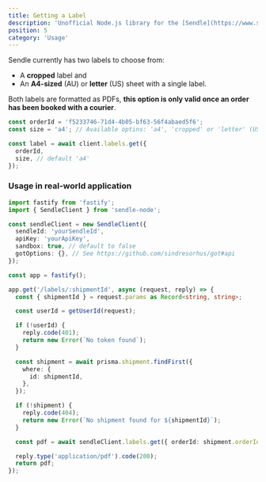 ```yaml
---
title: Getting a Label
description: 'Unofficial Node.js library for the [Sendle](https://www.sendle.com/) API.'
position: 5
category: 'Usage'
---
```


Sendle currently has two labels to choose from:

- A **cropped** label and
- An **A4-sized** (AU) or **letter** (US) sheet with a single label.

Both labels are formatted as PDFs, **this option is only valid once an order has been booked with a courier**.

```ts
const orderId = 'f5233746-71d4-4b05-bf63-56f4abaed5f6';
const size = 'a4'; // Available optins: 'a4', 'cropped' or 'letter' (US).

const label = await client.labels.get({
  orderId,
  size, // default 'a4'
});
```

### Usage in real-world application

```ts
import fastify from 'fastify';
import { SendleClient } from 'sendle-node';

const sendleClient = new SendleClient({
  sendleId: 'yourSendleId',
  apiKey: 'yourApiKey',
  sandbox: true, // default to false
  gotOptions: {}, // See https://github.com/sindresorhus/got#api
});

const app = fastify();

app.get('/labels/:shipmentId', async (request, reply) => {
  const { shipmentId } = request.params as Record<string, string>;

  const userId = getUserId(request);

  if (!userId) {
    reply.code(401);
    return new Error(`No token found`);
  }

  const shipment = await prisma.shipment.findFirst({
    where: {
      id: shipmentId,
    },
  });

  if (!shipment) {
    reply.code(404);
    return new Error(`No shipment found for ${shipmentId}`);
  }

  const pdf = await sendleClient.labels.get({ orderId: shipment.orderId, size: 'cropped' });

  reply.type('application/pdf').code(200);
  return pdf;
});
```
